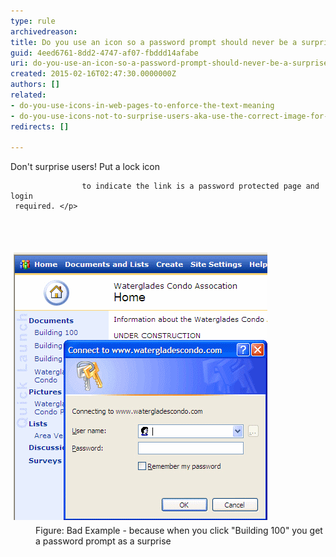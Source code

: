 ```yaml
---
type: rule
archivedreason: 
title: Do you use an icon so a password prompt should never be a surprise?
guid: 4eed6761-8dd2-4747-af07-fbddd14afabe
uri: do-you-use-an-icon-so-a-password-prompt-should-never-be-a-surprise
created: 2015-02-16T02:47:30.0000000Z
authors: []
related:
- do-you-use-icons-in-web-pages-to-enforce-the-text-meaning
- do-you-use-icons-not-to-surprise-users-aka-use-the-correct-image-for-files
redirects: []

---
```



<p>Don't surprise users! Put a lock icon
                    
                    to indicate the link is a password protected page and login 
     required. </p>
<br><excerpt class='endintro'></excerpt><br>
<dl class="badImage"><dt> 
      <img alt="Password prompt as a surprise" src="../../assets/PasswordProtectedPagesNeedKey.gif" style="margin:5px;width:406px;" />
   </dt><dd>Figure: Bad Example - because when you click "Building 100" you get a password prompt as a surprise</dd></dl>



